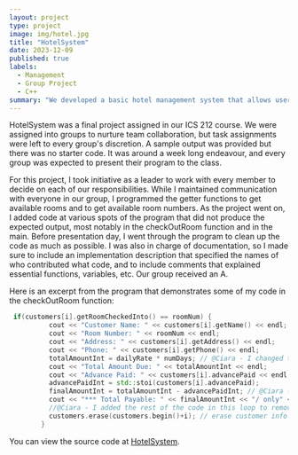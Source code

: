 ```yaml
---
layout: project
type: project
image: img/hotel.jpg
title: "HotelSystem"
date: 2023-12-09
published: true
labels:
  - Management
  - Group Project
  - C++
summary: "We developed a basic hotel management system that allows users to add new rooms with features and search available rooms, check in and check out, search customer, and generate guest reports."
---
```


HotelSystem was a final project assigned in our ICS 212 course. We were assigned into groups to nurture team collaboration, but task assignments were left to every group's discretion. A sample output was provided but there was no starter code. It was around a week long endeavour, and every group was expected to present their program to the class.

For this project, I took initiative as a leader to work with every member to decide on each of our responsibilities. While I maintained communication with everyone in our group, I programmed the getter functions to get available rooms and to get available room numbers. As the project went on, I added code at various spots of the program that did not produce the expected output, most notably in the checkOutRoom function and in the main. Before presentation day, I went through the program to clean up the code as much as possible. I was also in charge of documentation, so I made sure to include an implementation description that specified the names of who contributed what code, and to include comments that explained essential functions, variables, etc. Our group received an A.

Here is an excerpt from the program that demonstrates some of my code in the checkOutRoom function:

```cpp
 if(customers[i].getRoomCheckedInto() == roomNum) {
          cout << "Customer Name: " << customers[i].getName() << endl;
          cout << "Room Number: " << roomNum << endl;
          cout << "Address: " << customers[i].getAddress() << endl;
          cout << "Phone: " << customers[i].getPhone() << endl;
          totalAmountInt = dailyRate * numDays; // @Ciara - I changed this, lmk if it works
          cout << "Total Amount Due: " << totalAmountInt << endl;
          cout << "Advance Paid: " << customers[i].advancePaid << endl;
          advancePaidInt = std::stoi(customers[i].advancePaid);
          finalAmountInt = totalAmountInt - advancePaidInt; // @Ciara - I changed it to the int form of final amount, in case errors happen with calculations using string = int - int , so it's int = int - int instead
          cout << "*** Total Payable: " << finalAmountInt << "/ only" << endl; // prints string
          //@Ciara - I added the rest of the code in this loop to remove customer data
          customers.erase(customers.begin()+i); // erase customer info at the element 0+i
        }
```

You can view the source code at [HotelSystem](https://github.com/kngcr/HotelSystem/tree/main).
